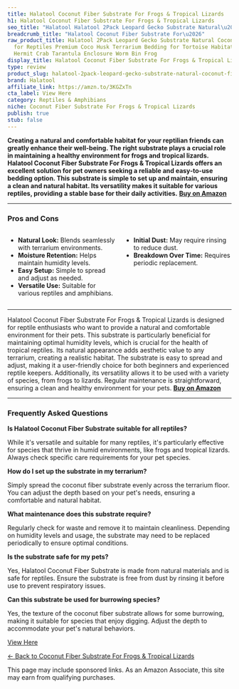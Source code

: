 ```yaml
---
title: Halatool Coconut Fiber Substrate For Frogs & Tropical Lizards
h1: Halatool Coconut Fiber Substrate For Frogs & Tropical Lizards
seo_title: "Halatool Halatool 2Pack Leopard Gecko Substrate Natural\u2026"
breadcrumb_title: "Halatool Coconut Fiber Substrate For\u2026"
raw_product_title: Halatool 2Pack Leopard Gecko Substrate Natural Coconut Fiber Substrate
  for Reptiles Premium Coco Husk Terrarium Bedding for Tortoise Habitat Snake Lizard
  Hermit Crab Tarantula Enclosure Worm Bin Frog
display_title: Halatool Coconut Fiber Substrate For Frogs & Tropical Lizards
type: review
product_slug: halatool-2pack-leopard-gecko-substrate-natural-coconut-fiber-substrate-65363741
brand: Halatool
affiliate_link: https://amzn.to/3KGZxTn
cta_label: View Here
category: Reptiles & Amphibians
niche: Coconut Fiber Substrate For Frogs & Tropical Lizards
publish: true
stub: false
---
```


<div id="intro" class="full-width">
  <p><strong>Creating a natural and comfortable habitat for your reptilian friends can greatly enhance their well-being. The right substrate plays a crucial role in maintaining a healthy environment for frogs and tropical lizards. Halatool Coconut Fiber Substrate For Frogs & Tropical Lizards offers an excellent solution for pet owners seeking a reliable and easy-to-use bedding option. This substrate is simple to set up and maintain, ensuring a clean and natural habitat. Its versatility makes it suitable for various reptiles, providing a stable base for their daily activities.</strong> <a href="https://amzn.to/3KGZxTn" rel="nofollow sponsored noopener" target="_blank"><strong>Buy on Amazon</strong></a></p>
</div>

<hr />
<h3 id="pros-cons">Pros and Cons</h3>
<div class="pc-grid" style="display:grid;grid-template-columns:1fr 1fr;gap:16px;">
  <ul>
    <li><strong>Natural Look:</strong> Blends seamlessly with terrarium environments.</li>
    <li><strong>Moisture Retention:</strong> Helps maintain humidity levels.</li>
    <li><strong>Easy Setup:</strong> Simple to spread and adjust as needed.</li>
    <li><strong>Versatile Use:</strong> Suitable for various reptiles and amphibians.</li>
  </ul>
  <ul>
    <li><strong>Initial Dust:</strong> May require rinsing to reduce dust.</li>
    <li><strong>Breakdown Over Time:</strong> Requires periodic replacement.</li>
  </ul>
</div>
<hr />

<div class="full-width">
  <p>Halatool Coconut Fiber Substrate For Frogs & Tropical Lizards is designed for reptile enthusiasts who want to provide a natural and comfortable environment for their pets. This substrate is particularly beneficial for maintaining optimal humidity levels, which is crucial for the health of tropical reptiles. Its natural appearance adds aesthetic value to any terrarium, creating a realistic habitat. The substrate is easy to spread and adjust, making it a user-friendly choice for both beginners and experienced reptile keepers. Additionally, its versatility allows it to be used with a variety of species, from frogs to lizards. Regular maintenance is straightforward, ensuring a clean and healthy environment for your pets. <a href="https://amzn.to/3KGZxTn" rel="nofollow sponsored noopener" target="_blank"><strong>Buy on Amazon</strong></a></p>
</div>

<hr />
<h3 id="faqs">Frequently Asked Questions</h3>

<p><strong>Is Halatool Coconut Fiber Substrate suitable for all reptiles?</strong></p>
<p>While it's versatile and suitable for many reptiles, it's particularly effective for species that thrive in humid environments, like frogs and tropical lizards. Always check specific care requirements for your pet species.</p>

<p><strong>How do I set up the substrate in my terrarium?</strong></p>
<p>Simply spread the coconut fiber substrate evenly across the terrarium floor. You can adjust the depth based on your pet's needs, ensuring a comfortable and natural habitat.</p>

<p><strong>What maintenance does this substrate require?</strong></p>
<p>Regularly check for waste and remove it to maintain cleanliness. Depending on humidity levels and usage, the substrate may need to be replaced periodically to ensure optimal conditions.</p>

<p><strong>Is the substrate safe for my pets?</strong></p>
<p>Yes, Halatool Coconut Fiber Substrate is made from natural materials and is safe for reptiles. Ensure the substrate is free from dust by rinsing it before use to prevent respiratory issues.</p>

<p><strong>Can this substrate be used for burrowing species?</strong></p>
<p>Yes, the texture of the coconut fiber substrate allows for some burrowing, making it suitable for species that enjoy digging. Adjust the depth to accommodate your pet's natural behaviors.</p>
<p><a class="btn" href="https://amzn.to/3KGZxTn" target="_blank" rel="nofollow sponsored noopener">View Here</a></p>
<p><a href="/roundups/reptiles-amphibians/coconut-fiber-substrate-for-frogs-tropical-lizards/">← Back to Coconut Fiber Substrate For Frogs & Tropical Lizards</a></p>
<aside class="disclosure">This page may include sponsored links. As an Amazon Associate, this site may earn from qualifying purchases.</aside>
